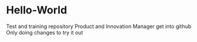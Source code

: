 # Hello-World
Test and training repository
Product and Innovation Manager get into github
Only doing changes to try it out
